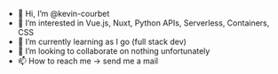 - 👋 Hi, I’m @kevin-courbet
- 👀 I’m interested in Vue.js, Nuxt, Python APIs, Serverless, Containers, CSS
- 🌱 I’m currently learning as I go (full stack dev)
- 💞️ I’m looking to collaborate on nothing unfortunately
- 📫 How to reach me -> send me a mail

<!---
kevin-courbet/kevin-courbet is a ✨ special ✨ repository because its `README.md` (this file) appears on your GitHub profile.
You can click the Preview link to take a look at your changes.
--->
